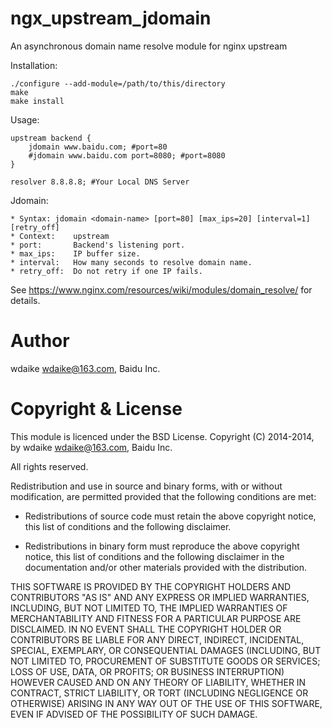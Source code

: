 ngx_upstream_jdomain
====================

An asynchronous domain name resolve module for nginx upstream

Installation:

	./configure --add-module=/path/to/this/directory
	make
	make install

Usage:

	upstream backend {                                                                              
		jdomain www.baidu.com; #port=80                                                             
		#jdomain www.baidu.com port=8080; #port=8080
	}
	
	resolver 8.8.8.8; #Your Local DNS Server
                                                                                                    
Jdomain: 

	* Syntax: jdomain <domain-name> [port=80] [max_ips=20] [interval=1] [retry_off]
	* Context:    upstream                                                                          
	* port:       Backend's listening port.                                                         
	* max_ips:    IP buffer size.
	* interval:   How many seconds to resolve domain name.
	* retry_off:  Do not retry if one IP fails. 

See https://www.nginx.com/resources/wiki/modules/domain_resolve/ for details.

Author
======

wdaike <wdaike@163.com>, Baidu Inc.

Copyright & License
===================

This module is licenced under the BSD License.
Copyright (C) 2014-2014, by wdaike <wdaike@163.com>, Baidu Inc.

All rights reserved.

Redistribution and use in source and binary forms, with or without modification, are permitted provided that the following conditions are met:

* Redistributions of source code must retain the above copyright notice, this list of conditions and the following disclaimer.

* Redistributions in binary form must reproduce the above copyright notice, this list of conditions and the following disclaimer in the documentation and/or other materials provided with the distribution.

THIS SOFTWARE IS PROVIDED BY THE COPYRIGHT HOLDERS AND CONTRIBUTORS "AS IS" AND ANY EXPRESS OR IMPLIED WARRANTIES, INCLUDING, BUT NOT LIMITED TO, THE IMPLIED WARRANTIES OF MERCHANTABILITY AND FITNESS FOR A PARTICULAR PURPOSE ARE DISCLAIMED. IN NO EVENT SHALL THE COPYRIGHT HOLDER OR CONTRIBUTORS BE LIABLE FOR ANY DIRECT, INDIRECT, INCIDENTAL, SPECIAL, EXEMPLARY, OR CONSEQUENTIAL DAMAGES (INCLUDING, BUT NOT LIMITED TO, PROCUREMENT OF SUBSTITUTE GOODS OR SERVICES; LOSS OF USE, DATA, OR PROFITS; OR BUSINESS INTERRUPTION) HOWEVER CAUSED AND ON ANY THEORY OF LIABILITY, WHETHER IN CONTRACT, STRICT LIABILITY, OR TORT (INCLUDING NEGLIGENCE OR OTHERWISE) ARISING IN ANY WAY OUT OF THE USE OF THIS SOFTWARE, EVEN IF ADVISED OF THE POSSIBILITY OF SUCH DAMAGE.

